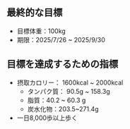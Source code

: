 ## 最終的な目標
- 目標体重：100kg
- 期限：2025/7/26 ~ 2025/9/30

## 目標を達成するための指標
- 摂取カロリー： 1600kcal ~ 2000kcal
    - タンパク質： 90.5g ~ 158.3g
    - 脂質：40.2 ~ 60.3 g
    - 炭水化物：203.5~271.4g
- 一日8,000歩以上歩く
